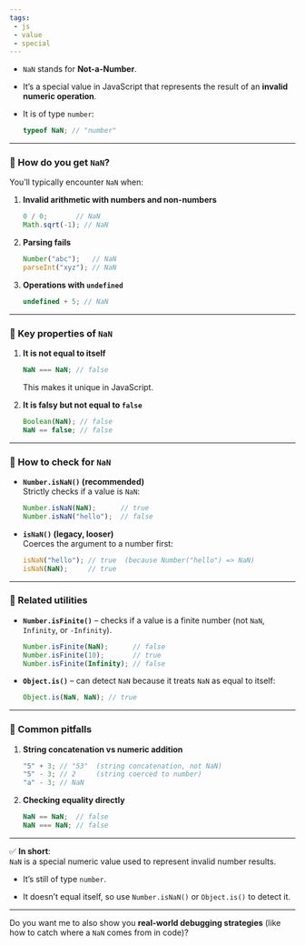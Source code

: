 ```yaml
---
tags: 
 - js
 - value
 - special
---
```


- `NaN` stands for **Not-a-Number**.
    
- It’s a special value in JavaScript that represents the result of an **invalid numeric operation**.
    
- It is of type `number`:
    
    ```js
    typeof NaN; // "number"
    ```
    

---

### 🔹 How do you get `NaN`?

You’ll typically encounter `NaN` when:

1. **Invalid arithmetic with numbers and non-numbers**
    
    ```js
    0 / 0;       // NaN
    Math.sqrt(-1); // NaN
    ```
    
2. **Parsing fails**
    
    ```js
    Number("abc");   // NaN
    parseInt("xyz"); // NaN
    ```
    
3. **Operations with `undefined`**
    
    ```js
    undefined + 5; // NaN
    ```
    

---

### 🔹 Key properties of `NaN`

1. **It is not equal to itself**
    
    ```js
    NaN === NaN; // false
    ```
    
    This makes it unique in JavaScript.
    
2. **It is falsy but not equal to `false`**
    
    ```js
    Boolean(NaN); // false
    NaN == false; // false
    ```
    

---

### 🔹 How to check for `NaN`

- **`Number.isNaN()` (recommended)**  
    Strictly checks if a value is `NaN`:
    
    ```js
    Number.isNaN(NaN);      // true
    Number.isNaN("hello");  // false
    ```
    
- **`isNaN()` (legacy, looser)**  
    Coerces the argument to a number first:
    
    ```js
    isNaN("hello"); // true  (because Number("hello") => NaN)
    isNaN(NaN);     // true
    ```
    

---

### 🔹 Related utilities

- **`Number.isFinite()`** – checks if a value is a finite number (not `NaN`, `Infinity`, or `-Infinity`).
    
    ```js
    Number.isFinite(NaN);      // false
    Number.isFinite(10);       // true
    Number.isFinite(Infinity); // false
    ```
    
- **`Object.is()`** – can detect `NaN` because it treats `NaN` as equal to itself:
    
    ```js
    Object.is(NaN, NaN); // true
    ```
    

---

### 🔹 Common pitfalls

1. **String concatenation vs numeric addition**
    
    ```js
    "5" + 3; // "53"  (string concatenation, not NaN)
    "5" - 3; // 2     (string coerced to number)
    "a" - 3; // NaN
    ```
    
2. **Checking equality directly**
    
    ```js
    NaN == NaN;  // false
    NaN === NaN; // false
    ```
    

---

✅ **In short**:  
`NaN` is a special numeric value used to represent invalid number results.

- It’s still of type `number`.
    
- It doesn’t equal itself, so use `Number.isNaN()` or `Object.is()` to detect it.
    

---

Do you want me to also show you **real-world debugging strategies** (like how to catch where a `NaN` comes from in code)?